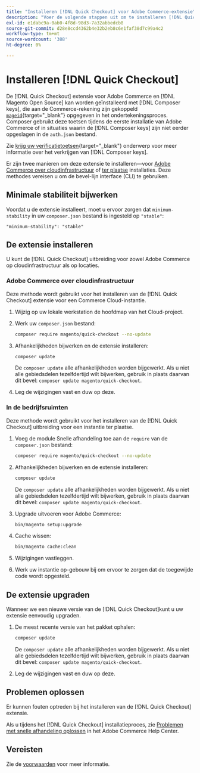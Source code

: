 ```yaml
---
title: "Installeren [!DNL Quick Checkout] voor Adobe Commerce-extensie"
description: "Voer de volgende stappen uit om te installeren [!DNL Quick Checkout] in uw Adobe Commerce-project."
exl-id: e1dabc9a-0ab0-4f8d-98d3-7a32abbedcb8
source-git-commit: d28e8ccd4362b4e32b2eb8c6e1faf38d7c99a4c2
workflow-type: tm+mt
source-wordcount: '388'
ht-degree: 0%

---
```


# Installeren [!DNL Quick Checkout]

De [!DNL Quick Checkout] extensie voor Adobe Commerce en [!DNL Magento Open Source] kan worden geïnstalleerd met [!DNL Composer keys], die aan de Commerce-rekening zijn gekoppeld [`mageid`](https://devdocs.magento.com/marketplace/sellers/profile-personal.html#field-descriptions){target=&quot;_blank&quot;} opgegeven in het ondertekeningsproces. Composer gebruikt deze toetsen tijdens de eerste installatie van Adobe Commerce of in situaties waarin de [!DNL Composer keys] zijn niet eerder opgeslagen in de `auth.json` bestand.

Zie [krijg uw verificatietoetsen](https://devdocs.magento.com/guides/v2.4/install-gde/prereq/connect-auth.html){target=&quot;_blank&quot;} onderwerp voor meer informatie over het verkrijgen van [!DNL Composer keys].

Er zijn twee manieren om deze extensie te installeren—voor [Adobe Commerce over cloudinfrastructuur](#magento-commerce-cloud) of [ter plaatse](#on-premises) installaties. Deze methodes vereisen u om de bevel-lijn interface (CLI) te gebruiken.

## Minimale stabiliteit bijwerken

Voordat u de extensie installeert, moet u ervoor zorgen dat `minimum-stability` in uw `composer.json` bestand is ingesteld op `"stable"`:

`"minimum-stability": "stable"`

## De extensie installeren

U kunt de [!DNL Quick Checkout] uitbreiding voor zowel Adobe Commerce op cloudinfrastructuur als op locaties.

### Adobe Commerce over cloudinfrastructuur

Deze methode wordt gebruikt voor het installeren van de [!DNL Quick Checkout] extensie voor een Commerce Cloud-instantie.

1. Wijzig op uw lokale werkstation de hoofdmap van het Cloud-project.

1. Werk uw `composer.json` bestand:

   ```bash
   composer require magento/quick-checkout --no-update
   ```

1. Afhankelijkheden bijwerken en de extensie installeren:

   ```bash
   composer update
   ```

   De `composer update` alle afhankelijkheden worden bijgewerkt. Als u niet alle gebiedsdelen tezelfdertijd wilt bijwerken, gebruik in plaats daarvan dit bevel: `composer update magento/quick-checkout`.

1. Leg de wijzigingen vast en duw op deze.

### In de bedrijfsruimten

Deze methode wordt gebruikt voor het installeren van de [!DNL Quick Checkout] uitbreiding voor een instantie ter plaatse.

1. Voeg de module Snelle afhandeling toe aan de `require` van de `composer.json` bestand:

   ```bash
   composer require magento/quick-checkout --no-update
   ```

1. Afhankelijkheden bijwerken en de extensie installeren:

   ```bash
   composer update
   ```

   De `composer update` alle afhankelijkheden worden bijgewerkt. Als u niet alle gebiedsdelen tezelfdertijd wilt bijwerken, gebruik in plaats daarvan dit bevel: `composer update magento/quick-checkout`.

1. Upgrade uitvoeren voor Adobe Commerce:

   ```bash
   bin/magento setup:upgrade
   ```

1. Cache wissen:

   ```bash
   bin/magento cache:clean
   ```

1. Wijzigingen vastleggen.
1. Werk uw instantie op-gebouw bij om ervoor te zorgen dat de toegewijde code wordt opgesteld.

## De extensie upgraden

Wanneer we een nieuwe versie van de [!DNL Quick Checkout]kunt u uw extensie eenvoudig upgraden.

1. De meest recente versie van het pakket ophalen:

   ```bash
   composer update
   ```

   De `composer update` alle afhankelijkheden worden bijgewerkt. Als u niet alle gebiedsdelen tezelfdertijd wilt bijwerken, gebruik in plaats daarvan dit bevel: `composer update magento/quick-checkout`.

1. Leg de wijzigingen vast en duw op deze.

## Problemen oplossen

Er kunnen fouten optreden bij het installeren van de [!DNL Quick Checkout] extensie.

Als u tijdens het [!DNL Quick Checkout] installatieproces, zie [Problemen met snelle afhandeling oplossen](https://experienceleague.adobe.com/docs/commerce-knowledge-base/kb/troubleshooting/miscellaneous/quick-checkout-issues.html) in het Adobe Commerce Help Center.

## Vereisten

Zie de [voorwaarden](../quick-checkout/prerequisites.md) voor meer informatie.
